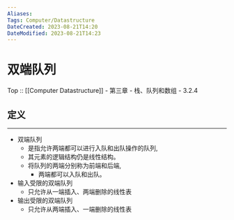 ```yaml
---
Aliases: 
Tags: Computer/Datastructure 
DateCreated: 2023-08-21T14:20
DateModified: 2023-08-21T14:23
---
```

# 双端队列

Top :: [[Computer Datastructure]] - 第三章 - 栈、队列和数组 - 3.2.4

## 定义
---
- 双端队列
	- 是指允许两端都可以进行入队和出队操作的队列,
	- 其元素的逻辑结构仍是线性结构。
	- 将队列的两端分别称为前端和后端,
		- 两端都可以入队和出队。
- 输入受限的双端队列
	- 只允许从一端插入、两端删除的线性表
- 输出受限的双端队列
	- 只允许从两端插入、一端删除的线性表
